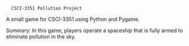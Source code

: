       CSCI-3351 Pollution Project

A small game for CSCI-3351 using Python and Pygame.

Summary: In this game, players operate a spaceship that is fully armed to eliminate pollution in the sky. 


